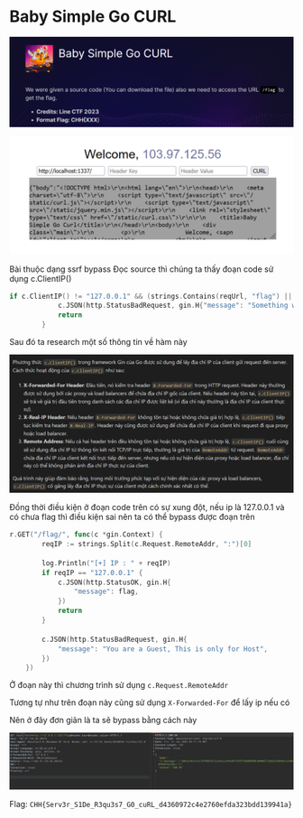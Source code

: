 # Baby Simple Go CURL

![alt text](image.png)

![alt text](image-1.png)

Bài thuộc dạng ssrf bypass
Đọc source thì chúng ta thấy đoạn code sử dụng c.ClientIP()

```go
if c.ClientIP() != "127.0.0.1" && (strings.Contains(reqUrl, "flag") || strings.Contains(reqUrl, "curl") || strings.Contains(reqUrl, "%")) {
			c.JSON(http.StatusBadRequest, gin.H{"message": "Something wrong"})
			return
		}
```
Sau đó ta research một số thông tin về hàm này

![alt text](image-2.png)

Đồng thời điều kiện ở đoạn code trên có sự xung đột, nếu ip là 127.0.0.1 và có chưa flag thì điều kiện sai nên ta có thể bypass được đoạn trên

```go
r.GET("/flag/", func(c *gin.Context) {
		reqIP := strings.Split(c.Request.RemoteAddr, ":")[0]

		log.Println("[+] IP : " + reqIP)
		if reqIP == "127.0.0.1" {
			c.JSON(http.StatusOK, gin.H{
				"message": flag,
			})
			return
		}

		c.JSON(http.StatusBadRequest, gin.H{
			"message": "You are a Guest, This is only for Host",
		})
	})

```
Ở đoạn này thì chương trình sử dụng `c.Request.RemoteAddr`

Tương tự như trên đoạn này cũng sử dụng `X-Forwarded-For` để lấy ip nếu có

Nên ở đây đơn giản là ta sẽ bypass bằng cách này

![alt text](image-3.png)

Flag: `CHH{Serv3r_S1De_R3qu3s7_G0_cuRL_d4360972c4e2760efda323bdd139941a}`